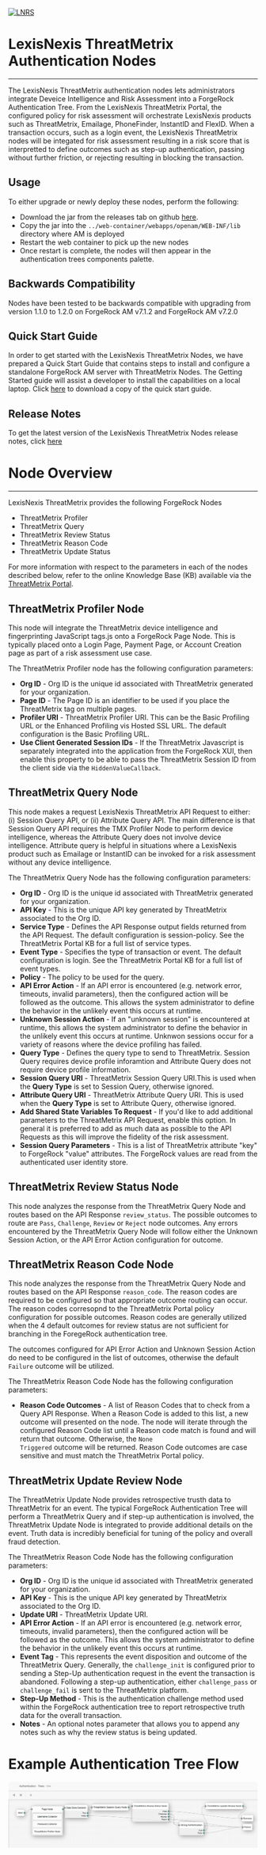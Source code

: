 [![LNRS](https://risk.lexisnexis.com/Areas/LNRS/img/logo.png)](https://risk.lexisnexis.com/threatmetrix)
# LexisNexis ThreatMetrix Authentication Nodes

---

The LexisNexis ThreatMetrix authentication nodes lets administrators integrate Deveice Intelligence
and Risk Assessment into a ForgeRock Authentication Tree. From the LexisNexis ThreatMetrix Portal, the
configured policy for risk assessment will orchestrate LexisNexis products such as ThreatMetrix, Emailage, 
PhoneFinder, InstantID and FlexID.  When a transaction occurs, such as a login event, the LexisNexis 
ThreatMetrix nodes will be integated for risk assessment resulting in a risk score that is interpretted
to define outcomes such as step-up authentication, passing without further friction, or rejecting 
resulting in blocking the transaction.


## Usage
To either upgrade or newly deploy these nodes, perform the following:
- Download the jar from the releases tab on github [here](https://github.com/ForgeRock/ThreatMetrix-Auth-Nodes/releases/tag/1.1.0). 
- Copy the jar into the `../web-container/webapps/openam/WEB-INF/lib` directory where AM is 
deployed
- Restart the web container to pick up the new nodes
- Once restart is complete, the nodes will then appear in the authentication trees components palette.

## Backwards Compatibility
Nodes have been tested to be backwards compatible with upgrading from version 1.1.0 to 1.2.0 on ForgeRock AM v7.1.2 and ForgeRock AM v7.2.0

## Quick Start Guide
In order to get started with the LexisNexis ThreatMetrix Nodes, we have prepared a Quick Start Guide that contains steps to install and configure a standalone ForgeRock AM server with ThreatMetrix Nodes. The Getting Started guide will assist a developer to install the capabilities on a local laptop. Click [here](./docs/FGRK-LNRS-TMX-AuthNodes-Getting-Started-Guide.pdf) to download a copy of the quick start guide.

## Release Notes
To get the latest version of the LexisNexis ThreatMetrix Nodes release notes, click [here](./docs/FGRK-LNRS-TMX-AuthNodes-Release-Notes.pdf) 

# Node Overview

---

LexisNexis ThreatMetrix provides the following ForgeRock Nodes
- ThreatMetrix Profiler
- ThreatMetrix Query
- ThreatMetrix Review Status
- ThreatMetrix Reason Code
- ThreatMetrix Update Status

For more information with respect to the parameters in each of the nodes described below, refer to the online Knowledge Base (KB) available via the [ThreatMetrix Portal](https://portal.threatmetrix.com).

## ThreatMetrix Profiler Node
This node will integrate the ThreatMetrix device intelligence and fingerprinting JavaScript tags.js onto a ForgeRock Page Node. This is typically placed onto a Login Page, Payment Page, or Account Creation page as part of a risk assessment use case.

The ThreatMetrix Profiler node has the following configuration parameters:
* **Org ID** - Org ID is the unique id associated with ThreatMetrix generated for your organization.
* **Page ID** - The Page ID is an identifier to be used if you place the ThreatMetrix tag on multiple pages.
* **Profiler URI** - ThreatMetrix Profiler URI. This can be the Basic Profiling URL or the Enhanced Profiling vis Hosted SSL URL. The default configuration is the Basic Profiling URL.
* **Use Client Generated Session IDs** - If the ThreatMetrix Javascript is separately integrated into the application
 from the ForgeRock XUI, then enable this property to be able to pass the ThreatMetrix Session ID from the client
  side via the <code>HiddenValueCallback</code>.

## ThreatMetrix Query Node
This node makes a request LexisNexis ThreatMetrix API Request to either: (i) Session Query API, or (ii) Attribute Query API.  The main difference is that Session Query API requires the TMX Profiler Node to perform device intelligence, whereas the Attribute Query does not involve device intelligence.  Attribute query is helpful in situations where a LexisNexis product such as Emailage or InstantID can be invoked for a risk assessment without any device intelligence.

The ThreatMetrix Query Node has the following configuration parameters:
* **Org ID** - Org ID is the unique id associated with ThreatMetrix generated for your organization.
* **API Key** - This is the unique API key generated by ThreatMetrix associated to the Org ID.
* **Service Type** - Defines the API Response output fields returned from the API Request. The default configuration is session-policy. See the ThreatMetrix Portal KB for a full list of service types.
* **Event Type** - Specifies the type of transaction or event. The default configuration is login. See the ThreatMetrix Portal KB for a full list of event types.
* **Policy** - The policy to be used for the query. 
* **API Error Action** - If an API error is encountered (e.g. network error, timeouts, invalid parameters), then the configured action will be followed as the outcome. This allows the system administrator to define the behavior in the unlikely event this occurs at runtime.
* **Unknown Session Action** - If an "unknown session" is encountered at runtime, this allows the system administrator to define the behavior in the unlikely event this occurs at runtime. Unknwon sessions occur for a variety of reasons where the device profiling has failed. 
* **Query Type** - Defines the query type to send to ThreatMetrix. Session Query requires device profile inforamtion and Attribute Query does not require device profile information.
* **Session Query URI** - ThreatMetrix Session Query URI.This is used when the **Query Type** is set to Session Query, otherwise ignored.
* **Attribute Query URI** - ThreatMetrix Attribute Query URI. This is used when the **Query Type** is set to Attribute Query, otherwise ignored.
* **Add Shared State Variables To Request** - If you'd like to add additional parameters to the ThreatMetrix API Request, enable this option. In general it is preferred to add as much data as possible to the API Requests as this will improve the fidelity of the risk assessment.
* **Session Query Parameters** -  This is a list of ThreatMetrix attribute "key" to ForgeRock "value" attributes. The ForgeRock values are read from the authenticated user identity store.

## ThreatMetrix Review Status Node
This node analyzes the response from the ThreatMetrix Query Node and routes based on the API Response <code>review_status</code>.  The possible outcomes to route are <code>Pass</code>, <code>Challenge</code>, <code>Review</code> or <code>Reject</code> node outcomes.  Any errors encountered by the ThreatMetrix Query Node will follow either the Unknown Session Action, or the API Error Action configuration for outcome.
 
## ThreatMetrix Reason Code Node
This node analyzes the response from the ThreatMetrix Query Node and routes based on the API Response <code>reason_code</code>. The reason codes are required to be configured so that appropriate outcome routing can occur. The reason codes corresopnd to the ThreatMetrix Portal policy configuration for possible outcomes. Reason codes are generally utilized when the 4 default outcomes for review status are not sufficient for branching in the ForegeRock authentication tree.
 
The outcomes configured for API Error Action and Unknown Session Action do need to be configured in the list of outcomes, otherwise the default <code>Failure</code> outcome will be utilized.

The ThreatMetrix Reason Code Node has the following configuration parameters:
* **Reason Code Outcomes** - A list of Reason Codes that to check from a Query API Response. When a Reason Code is added to this list, a new outcome will presented on the node. The node will iterate through the configured Reason Code list until a Reason code match is found and will return that outcome. Otherwise, the <code>None Triggered</code> outcome will be returned. Reason Code outcomes are case sensitive and must match the ThreatMetrix Portal policy.
 
## ThreatMetrix Update Review Node
The ThreatMetrix Update Node provides retrospective trusth data to ThreatMetrix for an event. The typical ForgeRock Authentication Tree will perform a ThreatMetrix Query and if step-up authentication is involved, the ThreatMetrix Update Node is integrated to provide additional details on the event. Truth data is incredibly beneficial for tuning of the policy and overall fraud detection.

The ThreatMetrix Reason Code Node has the following configuration parameters:
* **Org ID** - Org ID is the unique id associated with ThreatMetrix generated for your organization.
* **API Key** - This is the unique API key generated by ThreatMetrix associated to the Org ID.
* **Update URI** - ThreatMetrix Update URI.
* **API Error Action** - If an API error is encountered (e.g. network error, timeouts, invalid parameters), then the configured action will be followed as the outcome. This allows the system administrator to define the behavior in the unlikely event this occurs at runtime.
* **Event Tag** - This represents the event disposition and outcome of the ThreatMetrix Query. Generally, the <code>challenge_init</code> is configured prior to sending a Step-Up authentication request in the event the transaction is abandoned. Following a step-up authentication, either <code>challenge_pass</code> or <code>challenge_fail</code> is sent to the ThreatMetrix platform.
* **Step-Up Method** - This is the authentication challenge method used within the ForgeRock authentication tree to report retrospective truth data for the overall transaction. 
* **Notes** - An optional notes parameter that allows you to append any notes such as why the review status is being updated.

# Example Authentication Tree Flow
 
![SAML_TREE](./images/threatmetrix_flow.png)
